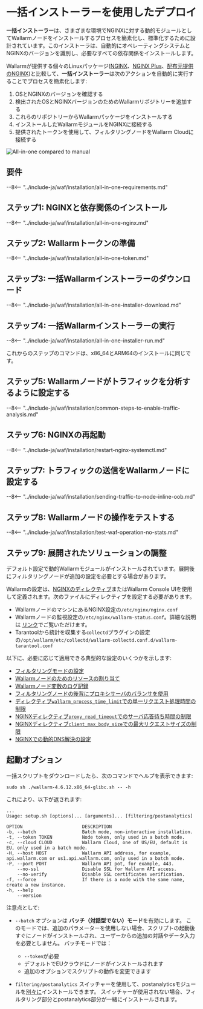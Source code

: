 [img-wl-console-users]:             ../../images/check-user-no-2fa.png
[wallarm-status-instr]:             ../../admin-en/configure-statistics-service.md
[memory-instr]:                     ../../admin-en/configuration-guides/allocate-resources-for-node.md
[waf-directives-instr]:             ../../admin-en/configure-parameters-en.md
[ptrav-attack-docs]:                ../../attacks-vulns-list.md#path-traversal
[attacks-in-ui-image]:           ../../images/admin-guides/test-attacks-quickstart.png
[waf-mode-instr]:                   ../../admin-en/configure-wallarm-mode.md
[logging-instr]:                    ../../admin-en/configure-logging.md
[proxy-balancer-instr]:             ../../admin-en/using-proxy-or-balancer-en.md
[process-time-limit-instr]:         ../../admin-en/configure-parameters-en.md#wallarm_process_time_limit
[configure-proxy-balancer-instr]:   ../../admin-en/configuration-guides/access-to-wallarm-api-via-proxy.md
[update-instr]:                     ../../updating-migrating/nginx-modules.md
[install-postanalytics-docs]:        ../../../admin-en/installation-postanalytics-en/
[dynamic-dns-resolution-nginx]:     ../../admin-en/configure-dynamic-dns-resolution-nginx.md
[waf-mode-recommendations]:          ../../about-wallarm/deployment-best-practices.md#follow-recommended-onboarding-steps
[ip-lists-docs]:                    ../../user-guides/ip-lists/overview.md
[versioning-policy]:                ../../updating-migrating/versioning-policy.md#version-list
[install-postanalytics-instr]:      ../../admin-en/installation-postanalytics-en.md
[waf-installation-instr-latest]:     /installation/nginx/dynamic-module/
[img-node-with-several-instances]:  ../../images/user-guides/nodes/wallarm-node-with-two-instances.png
[img-create-wallarm-node]:      ../../images/user-guides/nodes/create-cloud-node.png
[nginx-custom]:                 ../../faq/nginx-compatibility.md#is-wallarm-filtering-node-compatible-with-the-custom-build-of-nginx
[node-token]:                       ../../quickstart/getting-started.md#deploy-the-wallarm-filtering-node
[api-token]:                        ../../user-guides/settings/api-tokens.md
[platform]:                         ../supported-deployment-options.md
[inline-docs]:                      ../inline/overview.md
[oob-docs]:                         ../oob/overview.md
[oob-advantages-limitations]:       ../oob/overview.md#advantages-and-limitations
[web-server-mirroring-examples]:    ../oob/web-server-mirroring/overview.md#examples-of-web-server-configuration-for-traffic-mirroring
[img-grouped-nodes]:                ../../images/user-guides/nodes/grouped-nodes.png
[wallarm-token-types]:              ../../user-guides/nodes/nodes.md#api-and-node-tokens-for-node-creation
[ip-lists-docs]:                    ../../user-guides/ip-lists/overview.md

# 一括インストーラーを使用したデプロイ

**一括インストーラー**は、さまざまな環境でNGINXに対する動的モジュールとしてWallarmノードをインストールするプロセスを簡素化し、標準化するために設計されています。このインストーラは、自動的にオペレーティングシステムとNGINXのバージョンを識別し、必要なすべての依存関係をインストールします。

Wallarmが提供する個々のLinuxパッケージ([NGINX](dynamic-module.md)、[NGINX Plus](../nginx-plus.md)、[配布元提供のNGINX](dynamic-module-from-distr.md))と比較して、**一括インストーラー**は次のアクションを自動的に実行することでプロセスを簡素化します:

1. OSとNGINXのバージョンを確認する
1. 検出されたOSとNGINXバージョンのためのWallarmリポジトリーを追加する
1. これらのリポジトリーからWallarmパッケージをインストールする
1. インストールしたWallarmモジュールをNGINXに接続する
1. 提供されたトークンを使用して、フィルタリングノードをWallarm Cloudに接続する

![All-in-one compared to manual](../../images/installation-nginx-overview/manual-vs-all-in-one.png)

## 要件

--8<-- "../include-ja/waf/installation/all-in-one-requirements.md"

## ステップ1: NGINXと依存関係のインストール

--8<-- "../include-ja/waf/installation/all-in-one-nginx.md"

## ステップ2: Wallarmトークンの準備

--8<-- "../include-ja/waf/installation/all-in-one-token.md"

## ステップ3: 一括Wallarmインストーラーのダウンロード

--8<-- "../include-ja/waf/installation/all-in-one-installer-download.md"

## ステップ4: 一括Wallarmインストーラーの実行

--8<-- "../include-ja/waf/installation/all-in-one-installer-run.md"

これからのステップのコマンドは、x86_64とARM64のインストールに同じです。

## ステップ5: Wallarmノードがトラフィックを分析するように設定する

--8<-- "../include-ja/waf/installation/common-steps-to-enable-traffic-analysis.md"

## ステップ6: NGINXの再起動

--8<-- "../include-ja/waf/installation/restart-nginx-systemctl.md"

## ステップ7: トラフィックの送信をWallarmノードに設定する

--8<-- "../include-ja/waf/installation/sending-traffic-to-node-inline-oob.md"

## ステップ8: Wallarmノードの操作をテストする

--8<-- "../include-ja/waf/installation/test-waf-operation-no-stats.md"

## ステップ9: 展開されたソリューションの調整

デフォルト設定で動的Wallarmモジュールがインストールされています。展開後にフィルタリングノードが追加の設定を必要とする場合があります。

Wallarmの設定は、[NGINXのディレクティブ](../../admin-en/configure-parameters-en.md)またはWallarm Console UIを使用して定義されます。次のファイルにディレクティブを設定する必要があります。

* WallarmノードのマシンにあるNGINX設定の`/etc/nginx/nginx.conf`
* Wallarmノードの監視設定の`/etc/nginx/wallarm-status.conf`。詳細な説明は [リンク][wallarm-status-instr]でご覧いただけます。
* Tarantoolから統計を収集する`collectd`プラグインの設定の`/opt/wallarm/etc/collectd/wallarm-collectd.conf.d/wallarm-tarantool.conf`

以下に、必要に応じて適用できる典型的な設定のいくつかを示します:

* [フィルタリングモードの設定][waf-mode-instr]
* [Wallarmノードのためのリソースの割り当て][memory-instr]
* [Wallarmノード変数のログ記録][logging-instr]
* [フィルタリングノードの後背にプロキシサーバのバランサを使用][proxy-balancer-instr]
* [ディレクティブ`wallarm_process_time_limit`での単一リクエスト処理時間の制限][process-time-limit-instr]
* [NGINXディレクティブ`proxy_read_timeout`でのサーバ応答待ち時間の制限](https://nginx.org/en/docs/http/ngx_http_proxy_module.html#proxy_read_timeout)
* [NGINXディレクティブ`client_max_body_size`での最大リクエストサイズの制限](https://nginx.org/en/docs/http/ngx_http_core_module.html#client_max_body_size)
* [NGINXでの動的DNS解決の設定][dynamic-dns-resolution-nginx]

## 起動オプション

一括スクリプトをダウンロードしたら、次のコマンドでヘルプを表示できます:

```
sudo sh ./wallarm-4.6.12.x86_64-glibc.sh -- -h
```

これにより、以下が返されます:

```
...
Usage: setup.sh [options]... [arguments]... [filtering/postanalytics]

OPTION                      DESCRIPTION
-b, --batch                 Batch mode, non-interactive installation.
-t, --token TOKEN           Node token, only used in a batch mode.
-c, --cloud CLOUD           Wallarm Cloud, one of US/EU, default is EU, only used in a batch mode.
-H, --host HOST             Wallarm API address, for example, api.wallarm.com or us1.api.wallarm.com, only used in a batch mode.
-P, --port PORT             Wallarm API pot, for example, 443.
    --no-ssl                Disable SSL for Wallarm API access.
    --no-verify             Disable SSL certificates verification.
-f, --force                 If there is a node with the same name, create a new instance.
-h, --help
    --version
```

注意点として: 

* `--batch` オプションは **バッチ（対話型でない）モード**を有効にします。 このモードでは、追加のパラメーターを使用しない場合、スクリプトの起動後すぐにノードがインストールされ、ユーザーからの追加の対話やデータ入力を必要としません。 バッチモードでは：
 
    * `--token`が必要
    * デフォルトでEUクラウドにノードがインストールされます
    * 追加のオプションでスクリプトの動作を変更できます

* `filtering/postanalytics` スイッチャーを使用して、postanalyticsモジュールを[別々に](../../admin-en/installation-postanalytics-en.md#postanalytics-module-installation-via-all-in-one-installation-script)インストールできます。 スイッチャーが使用されない場合、フィルタリング部分とpostanalytics部分が一緒にインストールされます。